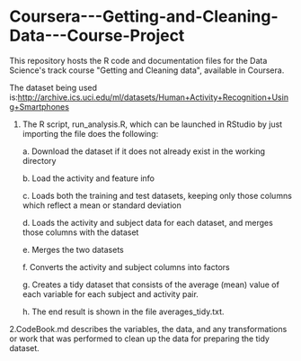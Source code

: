 # Coursera---Getting-and-Cleaning-Data---Course-Project

This repository hosts the R code and documentation files for the Data Science's track course "Getting and Cleaning data", available in Coursera.

The dataset being used is:http://archive.ics.uci.edu/ml/datasets/Human+Activity+Recognition+Using+Smartphones

1. The R script, run_analysis.R, which can be launched in RStudio by just importing the file does the following:

   a. Download the dataset if it does not already exist in the working directory

   b. Load the activity and feature info

   c. Loads both the training and test datasets, keeping only those columns which reflect a mean or standard deviation

   d. Loads the activity and subject data for each dataset, and merges those columns with the dataset

   e. Merges the two datasets

   f. Converts the activity and subject columns into factors

   g. Creates a tidy dataset that consists of the average (mean) value of each variable for each subject and activity pair.

   h. The end result is shown in the file averages_tidy.txt.
   
2.CodeBook.md describes the variables, the data, and any transformations or work that was performed to clean up the data for preparing   the tidy dataset.
